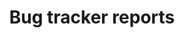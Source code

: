 ---
title: "Bug tracker reports"
description: "Monthly reports on the state of the repository"
layout: default
---